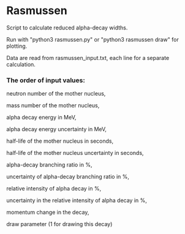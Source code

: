 # Rasmussen
Script to calculate reduced alpha-decay widths.


Run with "python3 rasmussen.py" or "python3 rasmussen draw" for plotting.


Data are read from rasmussen_input.txt, each line for a separate calculation.


### The order of input values:

neutron number of the mother nucleus, 

mass number of the mother nucleus, 

alpha decay energy in MeV, 

alpha decay energy uncertainty in MeV, 

half-life of the mother nucleus in seconds, 

half-life of the mother nucleus uncertainty in seconds, 

alpha-decay branching ratio in %, 

uncertainty of alpha-decay branching ratio in %, 

relative intensity of alpha decay in %, 

uncertainty in the relative intensity of alpha decay in %, 

momentum change in the decay, 

draw parameter (1 for drawing this decay)

